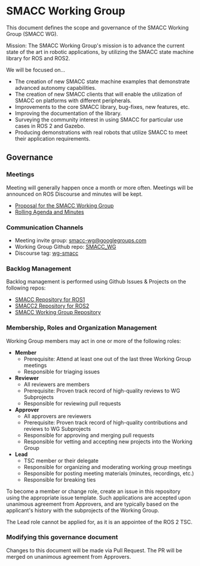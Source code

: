 # SMACC Working Group

This document defines the scope and governance of the SMACC Working Group (SMACC WG).

Mission: The SMACC Working Group's mission is to advance the current state of the art in robotic applications, by utilizing the SMACC state machine library for ROS and ROS2.

We will be focused on…

 * The creation of new SMACC state machine examples that demonstrate advanced autonomy capabilities.
 * The creation of new SMACC clients that will enable the utilization of SMACC on platforms with different peripherals.
 * Improvements to the core SMACC library, bug-fixes, new features, etc.
 * Improving the documentation of the library.
 * Surveying the community interest in using SMACC for particular use cases in ROS 2 and Gazebo.
 * Producing demonstrations with real robots that utilize SMACC to meet their application requirements.


## Governance

### Meetings

Meeting will generally happen once a month or more often. Meetings will be announced on ROS Discourse and minutes will be kept.

  * [Proposal for the SMACC Working Group](https://discourse.ros.org/t/proposal-for-smacc-wg/27331)
  * [Rolling Agenda and Minutes](https://docs.google.com/document/d/1vizP6lzpi6iwjjmCyGV2VlArftpxNB7oAu5f76Ofpxw/edit#heading=h.koswsc4mb967)

### Communication Channels

  * Meeting invite group: [smacc-wg@googlegroups.com](smacc-wg@googlegroups.com)
  * Working Group Github repo: [SMACC_WG](https://github.com/robosoft-ai/SMACC_WG)
  * Discourse tag: [wg-smacc](https://discourse.ros.org/tag/wg-smacc)

### Backlog Management

Backlog management is performed using Github Issues & Projects on the following repos:

  * [SMACC Repository for ROS1](https://github.com/robosoft-ai/SMACC)
  * [SMACC2 Repository for ROS2](https://github.com/robosoft-ai/SMACC2)
  * [SMACC Working Group Repository](https://github.com/robosoft-ai/SMACC_WG)

### Membership, Roles and Organization Management

Working Group members may act in one or more of the following roles:

* **Member**
  * Prerequisite: Attend at least one out of the last three Working Group meetings
  * Responsible for triaging issues
* **Reviewer**
  * All reviewers are members
  * Prerequisite: Proven track record of high-quality reviews to WG Subprojects
  * Responsible for reviewing pull requests
* **Approver**
  * All approvers are reviewers
  * Prerequisite: Proven track record of high-quality contributions and reviews to WG Subprojects
  * Responsible for approving and merging pull requests
  * Responsible for vetting and accepting new projects into the Working Group
* **Lead**
  * TSC member or their delegate
  * Responsible for organizing and moderating working group meetings
  * Responsible for posting meeting materials (minutes, recordings, etc.)
  * Responsible for breaking ties

To become a member or change role, create an issue in this repository using the appropriate issue template.
Such applications are accepted upon unanimous agreement from Approvers, and are typically based on the applicant's history with the subprojects of the Working Group.

The Lead role cannot be applied for, as it is an appointee of the ROS 2 TSC.

### Modifying this governance document

Changes to this document will be made via Pull Request.
The PR will be merged on unanimous agreement from Approvers.
